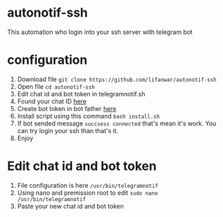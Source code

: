 # autonotif-ssh
This automation who login into your ssh server with telegram bot

# configuration
1. Download file
```git clone https://github.com/lifanwar/autonotif-ssh```
2. Open file ```cd autonotif-ssh```
3. Edit chat id and bot token in telegramnotif.sh
4. Found your chat ID [here](https://github.com/user/repo/blob/branch/other_file.md)
5. Create bot token in bot father [here](https://t.me/BotFather)
6. Install script using this command
```bash install.sh```
7. If bot sended message ```succsess connected``` that's mean it's work. You can try login your ssh than that's it.
8. Enjoy

# Edit chat id and bot token
1. File configuration is here
```/usr/bin/telegramnotif```
2. Using nano and premission root to edit
```sudo nano /usr/bin/telegramnotif```
3. Paste your new chat id and bot token
